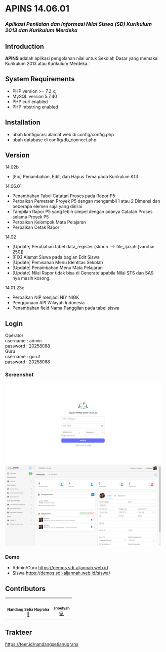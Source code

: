 # APINS 14.06.01
### <i>Aplikasi Penilaian dan Informasi Nilai Siswa (SD) Kurikulum 2013 dan Kurikulum Merdeka</i>

## Introduction
<strong>APINS</strong> adalah aplikasi pengolahan nilai untuk Sekolah Dasar yang memakai Kurikulum 2013 atau Kurikulum Merdeka.

## System Requirements
- PHP version >= 7.2.x;
- MySQL version 5.7.40
- PHP curl enabled
- PHP mbstring enabled

## Installation
- ubah konfigurasi alamat web di config/config.php
- ubah database di config/db_connect.php

## Version
14.02b
- [Fix] Penambahan, Edit, dan Hapus Tema pada Kurikulum K13
  
14.06.01
- Penambahan Tabel Catatan Proses pada Rapor P5
- Perbaikan Pemetaan Proyek P5 dengan mengambil 1 atau 2 Dimensi dan beberapa elemen saja yang dinilai
- Tampilan Rapor P5 yang lebih simpel dengan adanya Catatan Proses selama Proyek P5
- Perbaikan Kelompok Mata Pelajaran
- Perbaikan Cetak Rapor
  
14.02
- [Update] Perubahan tabel data_register (skhun --> file_ijazah [varchar 250])
- [FIX] Alamat Siswa pada bagian Edit Siswa
- [Update] Pemisahan Menu Identitas Sekolah
- [Update] Penambahan Menu Mata Pelajaran
- [Update] Nilai Rapor tidak bisa di Generate apabila Nilai STS dan SAS nya masih kosong.

14.01.23c
- Perbaikan NIP menjadi NIY NIGK
- Penggunaan API Wilayah Indonesia
- Penambahan field Nama Panggilan pada tabel siswa

## Login
Operator<br/>
username : admin<br/>
password : 20258088<br/>
Guru<br/>
username : guru1<br/>
password : 20258088<br/>

### Screenshot
<img src="https://github.com/nandangsetianugraha/APINS-14/blob/main/images/login.png">
<img src="https://github.com/nandangsetianugraha/APINS-14/blob/main/images/beranda.png">

### Demo
- Admin/Guru
https://demos.sdi-aljannah.web.id<br/>
- Siswa
https://demos.sdi-aljannah.web.id/siswa/

## Contributors
<table>
  <tr>
    <td align="center"><a href="https://github.com/nandangsetianugraha"><img src="https://avatars.githubusercontent.com/u/48231636?v=4" width="100px;" alt=""/><br /><sub><b>Nandang Setia Nugraha</b></sub></a><br /><a href="#design-nandangsetianugraha" title="Design">🎨</a></td>
    <td align="center"><a href="https://github.com/shoelyshtya"><img src="https://avatars.githubusercontent.com/u/60667662?v=4" width="100px;" alt=""/><br /><sub><b>shoelysh</b></sub></a><br /><a href="#design-shoelysh" title="Design">💻</a></td>
  </tr>
</table>

## Trakteer
https://teer.id/nandangsetianugraha

